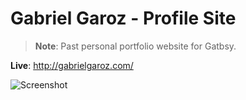 # Gabriel Garoz - Profile Site

> **Note**: Past personal portfolio website for Gatbsy.

**Live**: http://gabrielgaroz.com/

![Screenshot](/frontpage-screenshot.webp)
